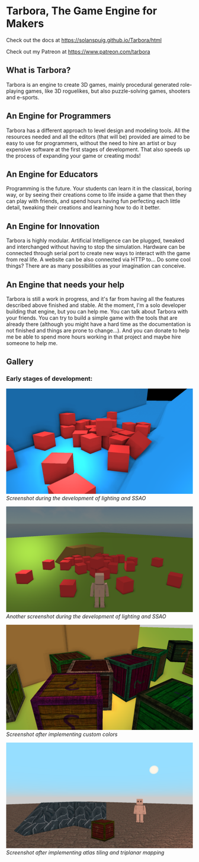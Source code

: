 # Tarbora, The Game Engine for Makers

Check out the docs at https://solanspuig.github.io/Tarbora/html

Check out my Patreon at https://www.patreon.com/tarbora


## What is Tarbora?

Tarbora is an engine to create 3D games, mainly procedural generated role-playing games, like 3D roguelikes,
but also puzzle-solving games, shooters and e-sports.


## An Engine for Programmers

Tarbora has a different approach to level design and modeling tools. All the resources needed and all the editors
(that will be) provided are aimed to be easy to use for programmers, without the need to hire an artist or buy
expensive software at the first stages of development. That also speeds up the process of expanding your game or
creating mods!


## An Engine for Educators

Programming is the future. Your students can learn it in the classical, boring way, or by seeing their creations come to
life inside a game that then they can play with friends, and spend hours having fun perfecting each little
detail, tweaking their creations and learning how to do it better.


## An Engine for Innovation

Tarbora is highly modular. Artificial Intelligence can be plugged, tweaked and interchanged without having to stop the
simulation. Hardware can be connected through serial port to create new ways to interact with the game from real life.
A website can be also connected via HTTP to... Do some cool things? There are as many possibilities as your imagination
can conceive.


## An Engine that needs your help

Tarbora is still a work in progress, and it's far from having all the features described above finished and stable.
At the moment, I'm a solo developer building that engine, but you can help me. You can talk about Tarbora with your
friends. You can try to build a simple game with the tools that are already there (although you might have a hard time as
the documentation is not finished and things are prone to change...). And you can donate to help
me be able to spend more hours working in that project and maybe hire someone to help me.


## Gallery

### Early stages of development:

![Screenshot during the development of lighting and SSAO](Resources/lighting_example.png)
*Screenshot during the development of lighting and SSAO*

![Another screenshot during the development of lighting and SSAO 2](Resources/lighting_example3.png)
*Another screenshot during the development of lighting and SSAO*

![Screenshot after implementing custom colors](Resources/custom_color_example.png)
*Screenshot after implementing custom colors*

![Screenshot after implementing atlas tiling and triplanar mapping](Resources/improved_textures.png)
*Screenshot after implementing atlas tiling and triplanar mapping*
